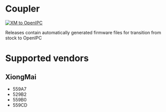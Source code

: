 # Coupler
[![XM to OpenIPC](https://github.com/OpenIPC/coupler/actions/workflows/xm.yml/badge.svg)](https://github.com/OpenIPC/coupler/actions/workflows/xm.yml)

Releases contain automatically generated firmware files for transition from stock to OpenIPC

# Supported vendors
## XiongMai
* 559A7
* 529B2
* 559B0
* 559CD
